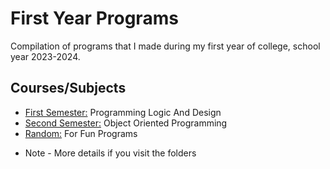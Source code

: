 # First Year Programs
Compilation of programs that I made during my first year of college, school year 2023-2024.

## Courses/Subjects
- [First Semester:](https://github.com/MarkApitan/College-Programs/tree/main/First-Year-Programs/Programming-Logic-and-Design) Programming Logic And Design
- [Second Semester:](https://github.com/MarkApitan/College-Programs/tree/main/First-Year-Programs/Obeject-Oriented-Programming) Object Oriented Programming
- [Random:](https://github.com/MarkApitan/First-Year-Programs/tree/main/For-Fun-Programs) For Fun Programs

* Note - More details if you visit the folders
